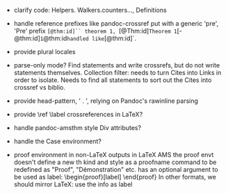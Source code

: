 * clarify code: Helpers. Walkers.counters..., Definitions
* handle reference prefixes like pandoc-crossref
			put with a generic 'pre', 'Pre' prefix
			`[@thm:id]`` theorem 1, `[@Thm:id]` Theorem 1
			`[-@thm:id]` 1
			`@thm:id` handled like `[@thm:id]`.
* provide plural locales
* parse-only mode? Find statements and write crossrefs, but do not 
			write statements themselves. Collection filter: needs to turn Cites into Links
			in order to isolate. Needs to find all statements to sort out
			the Cites into crossref vs biblio.
* provide head-pattern, '<label> <num>. **<info>**', relying on Pandoc's rawinline parsing
* provide \ref \label crossreferences in LaTeX?
* handle pandoc-amsthm style Div attributes?
* handle the Case environment?

* proof environment in non-LaTeX outputs
			in LaTeX AMS the proof envt doesn't define a new th kind and style
			as a proofname command to be redefined as "Proof", "Démonstration" etc.
			has an optional argument to be used as label:
			\begin{proof}[label]
			\end{proof}
			In other formats, we should mirror LaTeX: use the info as label
